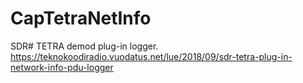 # CapTetraNetInfo
SDR# TETRA demod plug-in logger. https://teknokoodiradio.vuodatus.net/lue/2018/09/sdr-tetra-plug-in-network-info-pdu-logger
